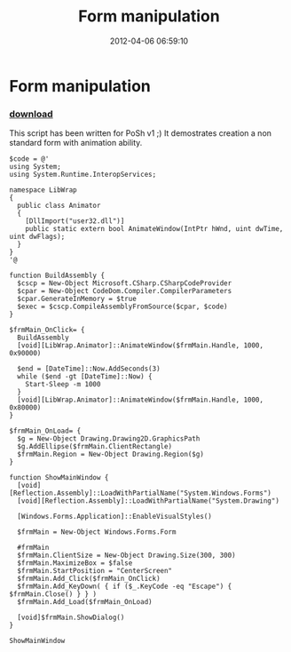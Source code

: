 ﻿---
pid:            3325
poster:         greg zakharov
title:          Form manipulation
date:           2012-04-06 06:59:10
format:         posh
parent:         0
parent:         0

---

# Form manipulation

### [download](3325.ps1)

This script has been written for PoSh v1 ;) It demostrates creation a non standard form with animation ability.

```posh
$code = @'
using System;
using System.Runtime.InteropServices;

namespace LibWrap
{
  public class Animator
  {
    [DllImport("user32.dll")]
    public static extern bool AnimateWindow(IntPtr hWnd, uint dwTime, uint dwFlags);
  }
}
'@

function BuildAssembly {
  $cscp = New-Object Microsoft.CSharp.CSharpCodeProvider
  $cpar = New-Object CodeDom.Compiler.CompilerParameters
  $cpar.GenerateInMemory = $true
  $exec = $cscp.CompileAssemblyFromSource($cpar, $code)
}

$frmMain_OnClick= {
  BuildAssembly
  [void][LibWrap.Animator]::AnimateWindow($frmMain.Handle, 1000, 0x90000)

  $end = [DateTime]::Now.AddSeconds(3)
  while ($end -gt [DateTime]::Now) {
    Start-Sleep -m 1000
  }
  [void][LibWrap.Animator]::AnimateWindow($frmMain.Handle, 1000, 0x80000)
}

$frmMain_OnLoad= {
  $g = New-Object Drawing.Drawing2D.GraphicsPath
  $g.AddEllipse($frmMain.ClientRectangle)
  $frmMain.Region = New-Object Drawing.Region($g)
}

function ShowMainWindow {
  [void][Reflection.Assembly]::LoadWithPartialName("System.Windows.Forms")
  [void][Reflection.Assembly]::LoadWithPartialName("System.Drawing")

  [Windows.Forms.Application]::EnableVisualStyles()

  $frmMain = New-Object Windows.Forms.Form

  #frmMain
  $frmMain.ClientSize = New-Object Drawing.Size(300, 300)
  $frmMain.MaximizeBox = $false
  $frmMain.StartPosition = "CenterScreen"
  $frmMain.Add_Click($frmMain_OnClick)
  $frmMain.Add_KeyDown( { if ($_.KeyCode -eq "Escape") { $frmMain.Close() } } )
  $frmMain.Add_Load($frmMain_OnLoad)

  [void]$frmMain.ShowDialog()
}

ShowMainWindow
```
